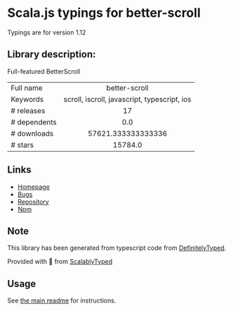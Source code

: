 
# Scala.js typings for better-scroll

Typings are for version 1.12

## Library description:
Full-featured BetterScroll

|                    |                 |
| ------------------ | :-------------: |
| Full name          | better-scroll |
| Keywords           | scroll, iscroll, javascript, typescript, ios |
| # releases         | 17 |
| # dependents       | 0.0 |
| # downloads        | 57621.333333333336 |
| # stars            | 15784.0 |

## Links
- [Homepage](https://github.com/ustbhuangyi/better-scroll)
- [Bugs](https://github.com/ustbhuangyi/better-scroll/issues)
- [Repository](https://github.com/ustbhuangyi/better-scroll)
- [Npm](https://www.npmjs.com/package/better-scroll)
    


## Note
This library has been generated from typescript code from [DefinitelyTyped](https://definitelytyped.org).

Provided with :purple_heart: from [ScalablyTyped](https://github.com/oyvindberg/ScalablyTyped)

## Usage
See [the main readme](../../readme.md) for instructions.


